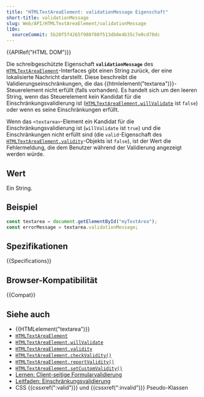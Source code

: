 ```yaml
---
title: "HTMLTextAreaElement: validationMessage Eigenschaft"
short-title: validationMessage
slug: Web/API/HTMLTextAreaElement/validationMessage
l10n:
  sourceCommit: 5b20f5f4265f988f80f513db0e4b35c7e0cd70dc
---
```


{{APIRef("HTML DOM")}}

Die schreibgeschützte Eigenschaft **`validationMessage`** des [`HTMLTextAreaElement`](/de/docs/Web/API/HTMLTextAreaElement)-Interfaces gibt einen String zurück, der eine lokalisierte Nachricht darstellt. Diese beschreibt die Validierungseinschränkungen, die das {{htmlelement("textarea")}}-Steuerelement nicht erfüllt (falls vorhanden). Es handelt sich um den leeren String, wenn das Steuerelement kein Kandidat für die Einschränkungsvalidierung ist ([`HTMLTextAreaElement.willValidate`](/de/docs/Web/API/HTMLTextAreaElement/willValidate) ist `false`) oder wenn es seine Einschränkungen erfüllt.

Wenn das `<textarea>`-Element ein Kandidat für die Einschränkungsvalidierung ist (`willValidate` ist `true`) und die Einschränkungen nicht erfüllt sind (die `valid`-Eigenschaft des [`HTMLTextAreaElement.validity`](/de/docs/Web/API/HTMLTextAreaElement/validity)-Objekts ist `false`), ist der Wert die Fehlermeldung, die dem Benutzer während der Validierung angezeigt werden würde.

## Wert

Ein String.

## Beispiel

```js
const textarea = document.getElementById("myTextArea");
const errorMessage = textarea.validationMessage;
```

## Spezifikationen

{{Specifications}}

## Browser-Kompatibilität

{{Compat}}

## Siehe auch

- {{HTMLelement("textarea")}}
- [`HTMLTextAreaElement`](/de/docs/Web/API/HTMLTextAreaElement)
- [`HTMLTextAreaElement.willValidate`](/de/docs/Web/API/HTMLTextAreaElement/willValidate)
- [`HTMLTextAreaElement.validity`](/de/docs/Web/API/HTMLTextAreaElement/validity)
- [`HTMLTextAreaElement.checkValidity()`](/de/docs/Web/API/HTMLTextAreaElement/checkValidity)
- [`HTMLTextAreaElement.reportValidity()`](/de/docs/Web/API/HTMLTextAreaElement/reportValidity)
- [`HTMLTextAreaElement.setCustomValidity()`](/de/docs/Web/API/HTMLTextAreaElement/setCustomValidity)
- [Lernen: Client-seitige Formularvalidierung](/de/docs/Learn_web_development/Extensions/Forms/Form_validation)
- [Leitfaden: Einschränkungsvalidierung](/de/docs/Web/HTML/Constraint_validation)
- CSS {{cssxref(":valid")}} und {{cssxref(":invalid")}} Pseudo-Klassen
